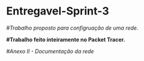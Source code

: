 # Entregavel-Sprint-3

_#Trabalho proposto para configruação de uma rede._

**#Trabalho feito inteiramente no Packet Tracer.**

_#Anexo II - Documentação da rede_

